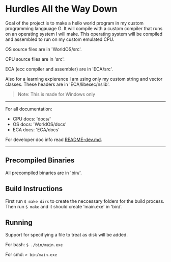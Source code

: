 # Hurdles All the Way Down

Goal of the project is to make a hello world program in my custom programming langauage G. It will compile with a custom compiler that runs on an operating system I will make. This operating system will be compiled and assembled to run on my custom emulated CPU.

OS source files are in 'WorldOS/src'.

CPU source files are in 'src'.

ECA (ecc compiler and assembler) are in 'ECA/src'.

Also for a learning expierence I am using only my custom string and vector classes. These headers are in 'ECA/libexec/nslib'.

> Note: This is made for Windows only

___

For all documentation:

- CPU docs: 'docs/'
- OS docs: 'WorldOS/docs'
- ECA docs: 'ECA/docs'

For developer doc info read [README-dev.md](README-dev.md).

___

## Precompiled Binaries

All precompiled binaries are in 'bin/'.

## Build Instructions

First run `$ make dirs` to create the neccessary folders for the build process. Then run `$ make` and it should create 'main.exe' in 'bin/'.

## Running

Support for specifiying a file to treat as disk will be added.

For bash: `$ ./bin/main.exe`

For cmd: `> bin/main.exe`

